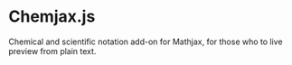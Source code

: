 # Chemjax.js
Chemical and scientific notation add-on for Mathjax, for those who to live preview from plain text.
